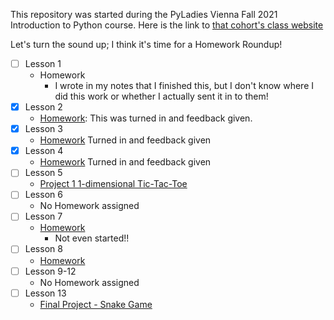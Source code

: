 This repository was started during the PyLadies Vienna Fall 2021 Introduction to Python course. Here is the link to [that cohort's class website](https://lubojr.pythonanywhere.com/2021/pyladies-en-vienna-2021/)

Let's turn the sound up; I think it's time for a Homework Roundup!

- [ ] Lesson 1 
    - Homework
        - I wrote in my notes that I finished this, but I don't know where I did this work or whether I actually sent it in to them!
- [x] Lesson 2 
    - [Homework](https://colab.research.google.com/drive/1yrFvHL7YPkbild3ow5MtNcrXDJX4Iioz?usp=sharing): This was turned in and feedback given.
- [x] Lesson 3
    - [Homework](https://colab.research.google.com/drive/1YBjfx0HMI55KSrSMJqMunVTJ35tVZ7CN) Turned in and feedback given
- [x] Lesson 4
    - [Homework](https://colab.research.google.com/drive/1i6N3-J3ZlWg6UZfNzAPZ54RH9zT0dFbu) Turned in and feedback given
- [ ] Lesson 5
    - [Project 1 1-dimensional Tic-Tac-Toe](https://github.com/Therine/Git_PyLadies/blob/main/1Dtictactoe-AJ-KD.py)
- [ ] Lesson 6
    - No Homework assigned
- [ ] Lesson 7
    - [Homework](https://github.com/Therine/Git_PyLadies/blob/main/07/Homework-Lesson-7.py) 
        - Not even started!! 
- [ ] Lesson 8
    - [Homework](https://github.com/Therine/Git_PyLadies/blob/main/08/Homework-Lesson-8.py)
- [ ] Lesson 9-12
    - No Homework assigned
- [ ] Lesson 13
    - [Final Project - Snake Game](https://github.com/Therine/Git_PyLadies/tree/main/Snake)
